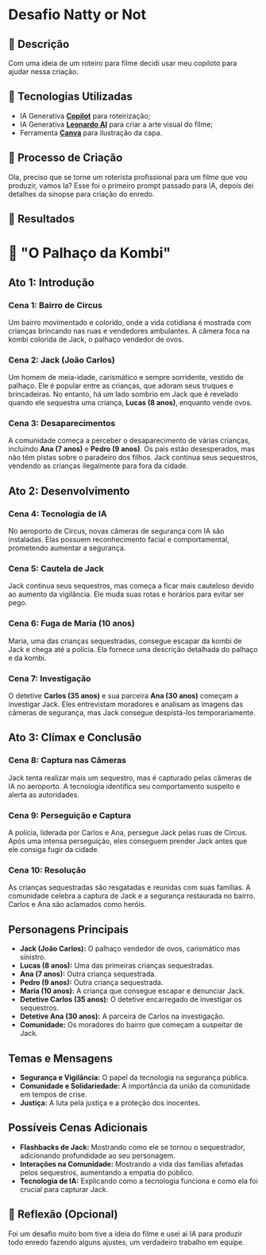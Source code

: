 # Desafio Natty or Not

## 📒 Descrição
Com uma ideia de um roteiro para filme decidi usar meu copiloto para ajudar nessa criação.

## 🤖 Tecnologias Utilizadas
- IA Generativa **[Copilot](https://www.bing.com/chat?form=NTPCHB)** para roteirização;
- IA Generativa **[Leonardo AI](https://leonardo.ai)** para criar a arte visual do filme;
- Ferramenta **[Canva](https://www.canva.com/)** para ilustração da capa.
## 🧐 Processo de Criação
Ola, preciso que se torne um roterista profissional para um filme que vou produzir, vamos la?
Esse foi o primeiro prompt passado para IA, depois dei detalhes da sinopse para criação do enredo.
## 🚀 Resultados
# 🤡 "O Palhaço da Kombi"


## Ato 1: Introdução
### Cena 1: Bairro de Circus
Um bairro movimentado e colorido, onde a vida cotidiana é mostrada com crianças brincando nas ruas e vendedores ambulantes. A câmera foca na kombi colorida de Jack, o palhaço vendedor de ovos.

### Cena 2: Jack (João Carlos)
Um homem de meia-idade, carismático e sempre sorridente, vestido de palhaço. Ele é popular entre as crianças, que adoram seus truques e brincadeiras. No entanto, há um lado sombrio em Jack que é revelado quando ele sequestra uma criança, **Lucas (8 anos)**, enquanto vende ovos.

### Cena 3: Desaparecimentos
A comunidade começa a perceber o desaparecimento de várias crianças, incluindo **Ana (7 anos)** e **Pedro (9 anos)**. Os pais estão desesperados, mas não têm pistas sobre o paradeiro dos filhos. Jack continua seus sequestros, vendendo as crianças ilegalmente para fora da cidade.

## Ato 2: Desenvolvimento
### Cena 4: Tecnologia de IA
No aeroporto de Circus, novas câmeras de segurança com IA são instaladas. Elas possuem reconhecimento facial e comportamental, prometendo aumentar a segurança.

### Cena 5: Cautela de Jack
Jack continua seus sequestros, mas começa a ficar mais cauteloso devido ao aumento da vigilância. Ele muda suas rotas e horários para evitar ser pego.

### Cena 6: Fuga de Maria (10 anos)
Maria, uma das crianças sequestradas, consegue escapar da kombi de Jack e chega até a polícia. Ela fornece uma descrição detalhada do palhaço e da kombi.

### Cena 7: Investigação
O detetive **Carlos (35 anos)** e sua parceira **Ana (30 anos)** começam a investigar Jack. Eles entrevistam moradores e analisam as imagens das câmeras de segurança, mas Jack consegue despistá-los temporariamente.

## Ato 3: Clímax e Conclusão
### Cena 8: Captura nas Câmeras
Jack tenta realizar mais um sequestro, mas é capturado pelas câmeras de IA no aeroporto. A tecnologia identifica seu comportamento suspeito e alerta as autoridades.

### Cena 9: Perseguição e Captura
A polícia, liderada por Carlos e Ana, persegue Jack pelas ruas de Circus. Após uma intensa perseguição, eles conseguem prender Jack antes que ele consiga fugir da cidade.

### Cena 10: Resolução
As crianças sequestradas são resgatadas e reunidas com suas famílias. A comunidade celebra a captura de Jack e a segurança restaurada no bairro. Carlos e Ana são aclamados como heróis.

## Personagens Principais
- **Jack (João Carlos):** O palhaço vendedor de ovos, carismático mas sinistro.
- **Lucas (8 anos):** Uma das primeiras crianças sequestradas.
- **Ana (7 anos):** Outra criança sequestrada.
- **Pedro (9 anos):** Outra criança sequestrada.
- **Maria (10 anos):** A criança que consegue escapar e denunciar Jack.
- **Detetive Carlos (35 anos):** O detetive encarregado de investigar os sequestros.
- **Detetive Ana (30 anos):** A parceira de Carlos na investigação.
- **Comunidade:** Os moradores do bairro que começam a suspeitar de Jack.

## Temas e Mensagens
- **Segurança e Vigilância:** O papel da tecnologia na segurança pública.
- **Comunidade e Solidariedade:** A importância da união da comunidade em tempos de crise.
- **Justiça:** A luta pela justiça e a proteção dos inocentes.

## Possíveis Cenas Adicionais
- **Flashbacks de Jack:** Mostrando como ele se tornou o sequestrador, adicionando profundidade ao seu personagem.
- **Interações na Comunidade:** Mostrando a vida das famílias afetadas pelos sequestros, aumentando a empatia do público.
- **Tecnologia de IA:** Explicando como a tecnologia funciona e como ela foi crucial para capturar Jack.

## 💭 Reflexão (Opcional)
Foi um desafio muito bom tive a ideia do filme e usei ai IA para produzir todo enredo fazendo alguns ajustes, um verdadeiro trabalho em equipe.




